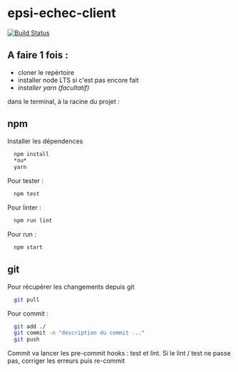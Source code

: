 # epsi-echec-client
[![Build Status](https://travis-ci.org/tsauvajon/epsi-echec-client.svg?branch=master)](https://travis-ci.org/tsauvajon/epsi-echec-client)

## A faire 1 fois :
- cloner le repértoire
- installer node LTS si c'est pas encore fait
- *installer yarn (facultatif)*


dans le terminal, à la racine du projet :
## npm

Installer les dépendences
``` bash
  npm install
  *ou*
  yarn
```

Pour tester :

``` bash
  npm test
```



Pour linter :

``` bash
  npm run lint
```

Pour run :

``` bash
  npm start
```

## git
Pour récupérer les changements depuis git

``` bash
  git pull
```

Pour commit :

``` bash
  git add ./
  git commit -m "description du commit ..."
  git push
```
Commit va lancer les pre-commit hooks : test et lint.
Si le lint / test ne passe pas, corriger les erreurs puis re-commit

